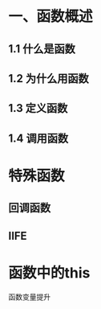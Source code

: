 # 一、函数概述

## 1.1 什么是函数 

## 1.2 为什么用函数 

## 1.3 定义函数 

## 1.4 调用函数

# 特殊函数

## 回调函数

## IIFE

# 函数中的this

函数变量提升

